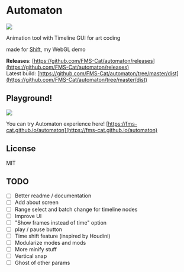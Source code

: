 # Automaton

![](https://i.imgur.com/QY3WSrE.jpg)

Animation tool with Timeline GUI for art coding

made for [Shift](https://GitHub.com/fms-cat/shift), my WebGL demo

**Releases**: [https://github.com/FMS-Cat/automaton/releases](https://github.com/FMS-Cat/automaton/releases)  
Latest build: [https://github.com/FMS-Cat/automaton/tree/master/dist](https://github.com/FMS-Cat/automaton/tree/master/dist)

## Playground!

![](https://i.imgur.com/jNWfrqu.gif)

You can try Automaton experience here!
[https://fms-cat.github.io/automaton](https://fms-cat.github.io/automaton)

## License

MIT

## TODO

- [ ] Better readme / documentation
- [ ] Add about screen
- [ ] Range select and batch change for timeline nodes
- [ ] Improve UI
- [ ] "Show frames instead of time" option
- [ ] play / pause button
- [ ] Time shift feature (inspired by Houdini)
- [ ] Modularize modes and mods
- [ ] More minify stuff
- [ ] Vertical snap
- [ ] Ghost of other params